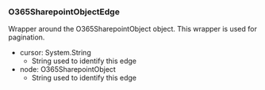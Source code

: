 ### O365SharepointObjectEdge
Wrapper around the O365SharepointObject object. This wrapper is used for pagination.

- cursor: System.String
  - String used to identify this edge
- node: O365SharepointObject
  - String used to identify this edge
